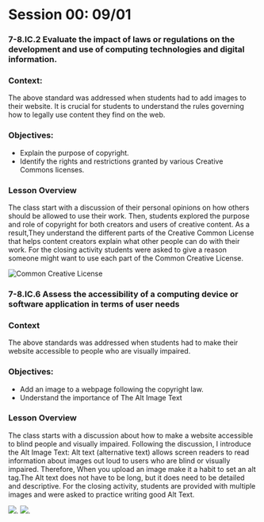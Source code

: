 # Session 00: 09/01

### 7-8.IC.2 Evaluate the impact of laws or regulations on the development and use of computing technologies and digital information.

### Context:
The above standard was addressed when students had to add images to their website. It is crucial for students  to understand the rules governing how to legally use content they find on the web.

###  Objectives: 
* Explain the purpose of copyright.
* Identify the rights and restrictions granted by various Creative Commons licenses.

### Lesson Overview
The class start with a discussion of their personal opinions on how others should be allowed to use their work. Then, students explored the purpose and role of copyright for both creators and users of creative content. As a result,They understand the  different parts of the Creative Common License that  helps content creators explain what other people can do with their work. For the closing activity students were asked to give a reason someone might want to use each part of the Common Creative License. 

![Common Creative License](http://fabacademy.org/2018/labs/fablabtrivandrum/students/aby-michael/Week19/image/CC%20at.png)



### 7-8.IC.6 Assess the accessibility of a computing device or software application in terms of user needs

### Context
The above standards was addressed when students had to make their website accessible to people who are visually impaired.

### Objectives:
* Add an image to a webpage following the copyright law.
* Understand the importance of The Alt Image Text

### Lesson Overview
The class starts with a discussion about how to make a website accessible to blind people and visually impaired. Following the discussion, I introduce the Alt Image Text: Alt text (alternative text) allows screen readers to read information about images out loud to users who are blind or visually impaired. Therefore, When you upload an image make it a habit to set an alt tag.The Alt text does not have to be long, but it does need to be detailed and descriptive. For the closing activity, students are provided with multiple images and were asked to practice writing good Alt Text.

![](https://www.crimsondesigns.com/blog/wp-content/uploads/2019/05/html-img-element.gif). 
![](https://www.talkingpdf.org/wp-content/uploads/2015/10/AltTextinSafari.jpg).
